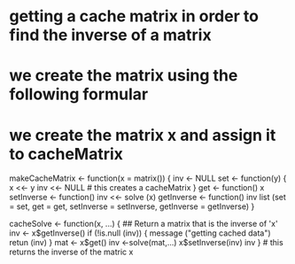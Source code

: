 # getting a cache matrix in order to find the inverse of a matrix
# we create the matrix using the following formular
# we create the matrix x and assign it to cacheMatrix

makeCacheMatrix <- function(x = matrix()) {
inv <- NULL
set <- function(y) {
    x <<- y
    inv <<- NULL   # this creates a cacheMatrix
}
get <- function() x
setInverse <- function() inv <<- solve (x) 
getInverse <- function() inv
list (set = set,
      get = get,
      setInverse = setInverse,
      getInverse = getInverse)
}   

cacheSolve <- function(x, ...) {
        ## Return a matrix that is the inverse of 'x'
        inv <- x$getInverse()
        if (!is.null (inv))  {
           message ("getting cached data")
           retun (inv)
         }
         mat <- x$get()
         inv <-solve(mat,...)
         x$setInverse(inv)
         inv
 }     # this returns the inverse of the matric x 
